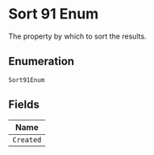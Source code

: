 
# Sort 91 Enum

The property by which to sort the results.

## Enumeration

`Sort91Enum`

## Fields

| Name |
|  --- |
| `Created` |

